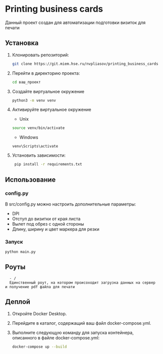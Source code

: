 # Printing business cards

Данный проект создан для автоматизации подготовки визиток для печати

## Установка

1. Клонировать репозиторий:

   ```bash
   git clone https://git.miem.hse.ru/nvpliasov/printing_business_cards.git
   ```
   
2. Перейти в директорию проекта:

    ```bash
    cd ваш_проект
    ```

3. Cоздайте виртуальное окружение

    ```bash
    python3 -m venv venv
    ```

4. Активируйте виртуальное окружение

    - Unix

    ```bash
    source venv/bin/activate
    ```

    - Windows

    ```
    venv\Scripts\activate
    ```

5. Установить зависимости:

   ```bash
    pip install -r requirements.txt
   ```

## Использование

### config.py

В src/config.py можно настроить дополнительные параметры:
- DPI
- Отступ до визитки от края листа
- Вылет под обрез с одной стороны
- Длину, ширину и цвет маркера для резки

### Запуск
```bash
python main.py
```

## Роуты

      - /
      Единственный роут, на котором происоходит загрузка данных на сервер и получение pdf файла для печати

## Деплой

1. Откройте Docker Desktop.
2. Перейдите в каталог, содержащий ваш файл docker-compose.yml.
3. Выполните следующую команду для запуска контейнера, описанного в файле docker-compose.yml:

    ```bash
    docker-compose up --build
    ```
